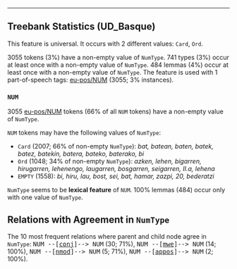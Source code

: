 

--------------------------------------------------------------------------------

## Treebank Statistics (UD_Basque)

This feature is universal.
It occurs with 2 different values: `Card`, `Ord`.

3055 tokens (3%) have a non-empty value of `NumType`.
741 types (3%) occur at least once with a non-empty value of `NumType`.
484 lemmas (4%) occur at least once with a non-empty value of `NumType`.
The feature is used with 1 part-of-speech tags: [eu-pos/NUM]() (3055; 3% instances).

### `NUM`

3055 [eu-pos/NUM]() tokens (66% of all `NUM` tokens) have a non-empty value of `NumType`.

`NUM` tokens may have the following values of `NumType`:

* `Card` (2007; 66% of non-empty `NumType`): <em>bat, batean, baten, batek, batez, batekin, batera, bateko, baterako, bi</em>
* `Ord` (1048; 34% of non-empty `NumType`): <em>azken, lehen, bigarren, hirugarren, lehenengo, laugarren, bosgarren, seigarren, II.a, lehena</em>
* `EMPTY` (1558): <em>bi, hiru, lau, bost, sei, bat, hamar, zazpi, 20, bederatzi</em>

`NumType` seems to be **lexical feature** of `NUM`. 100% lemmas (484) occur only with one value of `NumType`.

## Relations with Agreement in `NumType`

The 10 most frequent relations where parent and child node agree in `NumType`:
<tt>NUM --[<a href="../dep/conj.html">conj</a>]--> NUM</tt> (30; 71%),
<tt>NUM --[<a href="../dep/mwe.html">mwe</a>]--> NUM</tt> (14; 100%),
<tt>NUM --[<a href="../dep/nmod.html">nmod</a>]--> NUM</tt> (5; 71%),
<tt>NUM --[<a href="../dep/appos.html">appos</a>]--> NUM</tt> (2; 100%).

